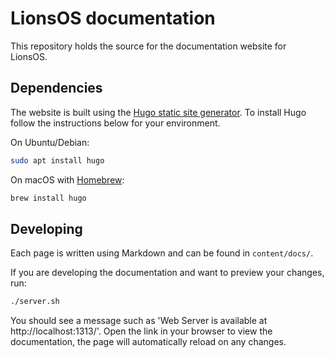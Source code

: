 # LionsOS documentation

This repository holds the source for the documentation website for LionsOS.

## Dependencies

The website is built using the [Hugo static site generator](https://gohugo.io/). To install
Hugo follow the instructions below for your environment.

On Ubuntu/Debian:
```sh
sudo apt install hugo
```

On macOS with [Homebrew](https://brew.sh/):
```sh
brew install hugo
```

## Developing

Each page is written using Markdown and can be found in `content/docs/`.

If you are developing the documentation and want to preview your changes, run:
```sh
./server.sh
```

You should see a message such as 'Web Server is available at http://localhost:1313/'.
Open the link in your browser to view the documentation, the page will automatically
reload on any changes.
